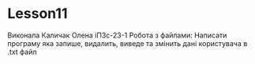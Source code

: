 # Lesson11
Виконала Каличак Олена іПЗс-23-1
Робота з файлами: Написати програму яка запише, видалить, виведе та змінить дані користувача в .txt файл
